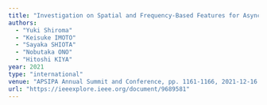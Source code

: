```yaml
---
title: "Investigation on Spatial and Frequency-Based Features for Asynchronous Acoustic Scene Analysis"
authors:
  - "Yuki Shiroma"
  - "Keisuke IMOTO"
  - "Sayaka SHIOTA"
  - "Nobutaka ONO"
  - "Hitoshi KIYA"
year: 2021
type: "international"
venue: "APSIPA Annual Summit and Conference, pp. 1161-1166, 2021-12-16."
url: "https://ieeexplore.ieee.org/document/9689581"
---
```

